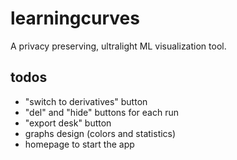 # learningcurves
A privacy preserving, ultralight ML visualization tool.

## todos
- "switch to derivatives" button
- "del" and "hide" buttons for each run
- "export desk" button
- graphs design (colors and statistics)
- homepage to start the app